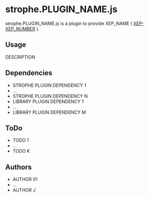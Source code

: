 # strophe.PLUGIN_NAME.js

strophe.PLUGIN_NAME.js is a plugin to provide XEP_NAME
( [XEP-XEP_NUMBER](http://xmpp.org/extensions/xep-XEP_NUMBER.html) ).

## Usage

DESCRIPTION

## Dependencies

- STROPHE PLUGIN DEPENDENCY 1
- ...
- STROPHE PLUGIN DEPENDENCY N
- LIBRARY PLUGIN DEPENDENCY 1
- ...
- LIBRARY PLUGIN DEPENDENCY M

## ToDo

- TODO 1
- ...
- TODO K

## Authors

- AUTHOR 01
- ...
- AUTHOR J
